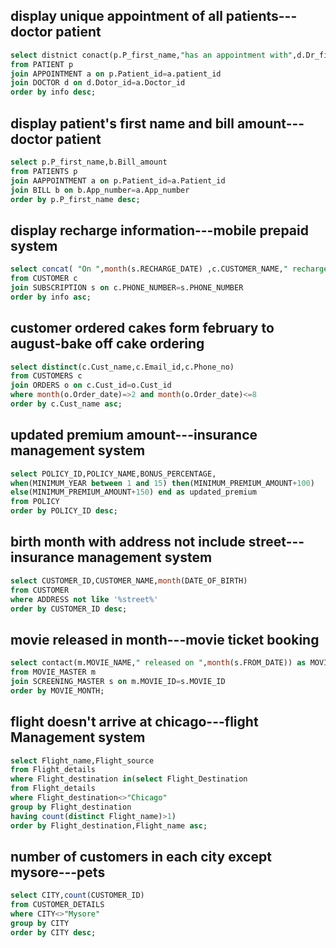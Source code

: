 display unique appointment of all patients---doctor patient
------------------------------------------------------------
```sql
select distnict conact(p.P_first_name,"has an appointment with",d.Dr_first_name) as info
from PATIENT p
join APPOINTMENT a on p.Patient_id=a.patient_id
join DOCTOR d on d.Dotor_id=a.Doctor_id
order by info desc;
```
display patient's first name and bill amount---doctor patient
--------------------------------------------------------------
```sql
select p.P_first_name,b.Bill_amount
from PATIENTS p
join AAPPOINTMENT a on p.Patient_id=a.Patient_id
join BILL b on b.App_number=a.App_number
order by p.P_first_name desc;
```
display recharge information---mobile prepaid system
-----------------------------------------------------
```sql
select concat( "On ",month(s.RECHARGE_DATE) ,c.CUSTOMER_NAME," recharged his/her ",c.PHONE_NUMBER) as info
from CUSTOMER c
join SUBSCRIPTION s on c.PHONE_NUMBER=s.PHONE_NUMBER
order by info asc;
```
customer ordered cakes form february to august-bake off cake ordering
---------------------------------------------------------------------
```sql
select distinct(c.Cust_name,c.Email_id,c.Phone_no)
from CUSTOMERS c 
join ORDERS o on c.Cust_id=o.Cust_id
where month(o.Order_date)=>2 and month(o.Order_date)<=8
order by c.Cust_name asc;
```
updated premium amount---insurance management system
-----------------------------------------------------
```sql
select POLICY_ID,POLICY_NAME,BONUS_PERCENTAGE,
when(MINIMUM_YEAR between 1 and 15) then(MINIMUM_PREMIUM_AMOUNT+100)
else(MINIMUM_PREMIUM_AMOUNT+150) end as updated_premium
from POLICY 
order by POLICY_ID desc;
```
birth month with address not include street---insurance management system
--------------------------------------------------------------------------
```sql
select CUSTOMER_ID,CUSTOMER_NAME,month(DATE_OF_BIRTH)
from CUSTOMER
where ADDRESS not like '%street%'
order by CUSTOMER_ID desc;
```
movie released in month---movie ticket booking
-----------------------------------------------
```sql
select contact(m.MOVIE_NAME," released on ",month(s.FROM_DATE)) as MOVIE_MOINTH
from MOVIE_MASTER m
join SCREENING_MASTER s on m.MOVIE_ID=s.MOVIE_ID
order by MOVIE_MONTH;
```
flight doesn't arrive at chicago---flight Management system
------------------------------------------------------------
```sql
select Flight_name,Flight_source 
from Flight_details
where Flight_destination in(select Flight_Destination 
from Flight_details 
where Flight_destination<>"Chicago"
group by Flight_destination 
having count(distinct Flight_name)>1)
order by Flight_destination,Flight_name asc;
```
number of customers in each city except mysore---pets
-----------------------------------------------------
```sql
select CITY,count(CUSTOMER_ID)
from CUSTOMER_DETAILS
where CITY<>"Mysore"
group by CITY
order by CITY desc;
```
